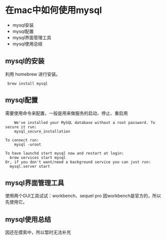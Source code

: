 # 在mac中如何使用mysql
* mysql安装
* mysql配置
* mysql界面管理工具
* mysql使用总结

## mysql的安装
利用 homebrew 进行安装。
```
 brew install mysql

```


## mysql配置
需要使用命令来配置，一般是用来做服务的启动、停止、重启用
``` mysql
    We've installed your MySQL database without a root password. To secure it run:
    mysql_secure_installation

To connect run:
    mysql -uroot

To have launchd start mysql now and restart at login:
  brew services start mysql
Or, if you don't want/need a background service you can just run:
  mysql.server start
```

## mysql界面管理工具
使用两个GUI工具试试：workbench、sequel pro
因workbench是官方的，所以先使用它。

## mysql使用总结
因还在摸索中，所以暂时无法补充